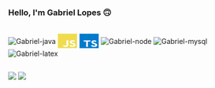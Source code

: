 ### Hello, I'm Gabriel Lopes 🙃

</div>
<div style="display: inline_block"><br>
  <img align="center" alt="Gabriel-java" height="30" width="40" src="https://cdn.jsdelivr.net/gh/devicons/devicon/icons/java/java-original.svg" ">
  <img align="center" alt="Gabriel-Js" height="30" width="40" src="https://raw.githubusercontent.com/devicons/devicon/master/icons/javascript/javascript-plain.svg">
  <img align="center" alt="Gabriel-Ts" height="30" width="40" src="https://raw.githubusercontent.com/devicons/devicon/master/icons/typescript/typescript-plain.svg">
  <img align="center" alt="Gabriel-node" height="30" width="40" src="https://cdn.jsdelivr.net/gh/devicons/devicon/icons/nodejs/nodejs-original.svg" ">
  <img align="center" alt="Gabriel-mysql" height="30" width="40" src="https://cdn.jsdelivr.net/gh/devicons/devicon/icons/mysql/mysql-original.svg" ">
  <img align="center" alt="Gabriel-latex" height="30" width="40" src="https://cdn.jsdelivr.net/gh/devicons/devicon/icons/latex/latex-original.svg" ">
</div>


##

  <a href = "mailto:gabriel96lds@gmail.com"><img src="https://img.shields.io/badge/-Gmail-%23333?style=for-the-badge&logo=gmail&logoColor=white" target="_blank"></a>
  <a href="https://www.linkedin.com/in/gabriel-santos7/" target="_blank"><img src="https://img.shields.io/badge/-LinkedIn-%230077B5?style=for-the-badge&logo=linkedin&logoColor=white" target="_blank"></a> 

